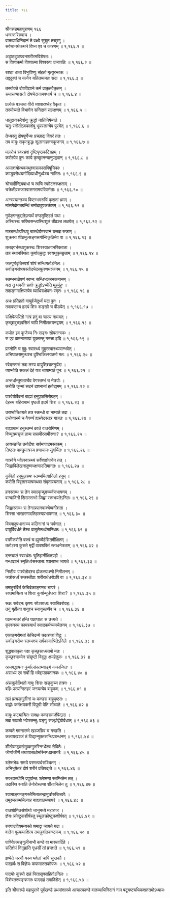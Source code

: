 ```yaml
---
title: १६६

---
```

श्रीगरुडमहापुराणम् १६६  
धन्वन्तरिरुवाच ।  
वातव्याधिनिदानं ते वक्ष्ये सुश्रुत तच्छृणु ।  
सर्वथानर्थकथने विघ्न एव च कारणम् ॥ १,१६६.१ ॥  
  
अदृष्टदुष्टपवनशरीरमविशेषतः ।  
स विश्वकर्मा विश्वात्मा विश्वरूपः प्रजापतिः ॥ १,१६६.२ ॥  
  
स्रष्टा धाता विभुर्विष्णुः संहर्ता मृत्युरन्तकः ।  
तद्वदुक्तं च यत्नेन यतितव्यमतः सदा ॥ १,१६६.३ ॥  
  
तस्योक्ते दोषविज्ञाने कर्म प्राकृतवैकृतम् ।  
समासव्यासतो दोषभेदानामवधार्य च ॥ १,१६६.४ ॥  
  
प्रत्येकं पञ्चधा वीरो व्यापारश्चेह वैकृतः ।  
तस्योच्यते विभागेन सनिदानं सलक्षणम् ॥ १,१६६.५ ॥  
  
धातुक्षयकरैर्वायुः क्रुद्धो नातिनिषेव्यते ।  
चतुः स्नोतोऽवकाशेषु भूयस्तान्येव पूरयेत् ॥ १,१६६.६ ॥  
  
तेभ्यस्तु दोषपूर्णेभ्यः प्रच्छाद्य विवरं ततः ।  
तव वायुः सकृत्क्रुद्धः शूलानाहान्त्रकूजनम् ॥ १,१६६.७ ॥  
  
मलरोधं स्वरभ्रंशं दृष्टिपृष्ठकटिग्रहम् ।  
करोत्येव पुनः काये कृच्छ्रानन्यानुपद्रवान् ॥ १,१६६.८ ॥  
  
आमाशयोत्थवमथुश्वासकासविषूचिकाः ।  
कण्डूपरोधघर्मादिव्याधीनूर्ध्वञ्च नाभितः ॥ १,१६६.९ ॥  
  
श्रोत्रादीन्द्रियबाधां च त्वचि स्फोटनरूक्षताम् ।  
चक्रेतीव्ररुजाश्वासगरामयविवर्णताः ॥ १,१६६.१० ॥  
  
अन्त्रस्यान्तञ्च विष्टम्भमरुचिं कृशतां भ्रमम् ।  
मांसमेदोगतग्रन्थिं चर्मादावुपकर्कशम् ॥ १,१६६.११ ॥  
  
गुर्वङ्गन्तुद्यतेऽत्यर्थं दण्डमुष्टिहतं यथा ।  
अस्थिस्थः सक्थिसन्ध्यस्थिशूलं तीव्रञ्च लक्षयेत् ॥ १,१६६.१२ ॥  
  
मज्जस्थोऽस्थिषु चास्थैर्यमस्वप्नं यत्तदा रुजाम् ।  
शुक्रस्य शीघ्रमुत्सङ्गसर्गान्विकृतिमेव वा ॥ १,१६६.१३ ॥  
  
तत्तद्गर्भस्थशुक्रस्थः शिरस्याध्मानरिक्ताता ।  
तत्र स्थानस्थितः कुर्यात्क्रुद्धः श्वयथुकृच्छ्रताम् ॥ १,१६६.१४ ॥  
  
जलपूर्णदृतिस्पर्शं शोषं सन्धिगतोऽनिलः ।  
सर्वाङ्गसंश्रयस्तोदभेदस्फुरणभञ्जनम् ॥ १,१६६.१५ ॥  
  
स्तम्भनाक्षेपणं स्वप्नः सन्धिभञ्जनकम्पनम् ।  
यदा तु धमनीः सर्वाः क्रुद्धोऽभ्येति मुहुर्मुहुः ।  
तदाङ्गमाक्षिपत्येष व्याधिराक्षेपणः स्मृतः ॥ १,१६६.१६ ॥  
  
अधः प्रतिहतो वायुर्व्रजेदूर्ध्वं यदा पुनः ।  
तदावष्टभ्य हृदयं शिरः शङ्खौ च पीडयेत् ॥ १,१६६.१७ ॥  
  
सक्षिपेत्परितो गात्रं हनुं वा चास्य नामयत् ।  
कृच्छ्रादुच्छ्वसितं चापि निमीलन्नयनद्वयम् ॥ १,१६६.१८ ॥  
  
कपोत इव कूजेच्च निः सङ्गः सोपतन्त्रकः ।  
स एव वामनासायां युक्तस्तु मरुता हृदि ॥ १,१६६.१९ ॥  
  
प्राप्नोति च मुहुः स्वास्थ्यं मुहुरस्वास्थ्यवान्भवेत् ।  
अभिघातसमुत्थश्च दुश्चिकित्स्यतमो मतः ॥ १,१६६.२० ॥  
  
स्वेदस्तम्भं तदा तस्य वायुश्छिन्नतनुर्यदा ।  
व्याप्नोति सकलं देहं यत्र चायाम्यते पुनः ॥ १,१६६.२१ ॥  
  
अन्तर्धान्तुगतश्चैव वेगस्तम्भं च नेत्रयोः ।  
करोति जृम्भां सदनं दशनानां हतोद्यमम् ॥ १,१६६.२२ ॥  
  
पार्श्वयोर्वेदनां बाह्यां हनुपृष्ठसिरोग्रहम् ।  
देहस्य बहिरायामं पृष्ठतो हृदये शिरः ॥ १,१६६.२३ ॥  
  
उरश्चोत्क्षिप्यते तत्र स्कन्धो वा नाम्यते तदा ।  
दन्तेष्वास्ये च वैवर्ण्यं ह्यस्वेदस्तत्र गात्रतः ॥ १,१६६.२४ ॥  
  
बाह्यायामं हनुस्तम्भं ब्रवते वातरोगिणम् ।  
विण्मूत्रमसृजं प्राप्य ससमीरसमीरणाः? ॥ १,१६६.२५ ॥  
  
आयच्छन्ति तनोर्देषाः सर्वमापादमस्तकम् ।  
तिष्ठतः पाण्डुमात्रस्य व्रणायामः सुवर्धितः ॥ १,१६६.२६ ॥  
  
गात्रवेगे भवेत्स्वास्थ्यं सर्वेष्वाक्षेपणेन तत् ।  
जिह्वाविलेखनादुष्णभक्षणादतिमानतः ॥ १,१६६.२७ ॥  
  
कुपितो हनुमूलस्थः स्तम्भयित्वानिलो हनुम् ।  
करोति विवृतास्यत्वमथवा संवृतास्यताम् ॥ १,१६६.२८ ॥  
  
हनस्तम्भः स तेन स्यात्कृच्छ्राच्चर्वणभाषणम् ।  
वाग्वादिनी शिरास्तम्भो जिह्वां स्तम्भयतेऽनिलः ॥ १,१६६.२९ ॥  
  
जिह्वास्तम्भः स तेनान्नपानवाक्येष्वनीशता ।  
शिरसा भारहरणादतिहास्यप्रभाषणात् ॥ १,१६६.३० ॥  
  
विषमादुपधानाच्च कठिनानां च चर्वणात् ।  
वायुर्विवर्धते तैश्च वातूलैरूर्ध्वमास्थितः ॥ १,१६६.३१ ॥  
  
वक्रीकरोति वक्त्रं च ह्युच्चैर्हसितमीक्षितम् ।  
ततोऽस्य कुरुते मृद्वीं वाक्शक्तिं स्तब्धनेत्रताम् ॥ १,१६६.३२ ॥  
  
दन्तचालं स्वरभ्रंशः श्रुतिहानीक्षितग्रहौ ।  
गन्धाज्ञानं स्मृतिध्वंसस्त्रासः श्वासश्च जायते ॥ १,१६६.३३ ॥  
  
निष्ठीवः पार्श्वतोदश्च ह्येकस्याक्ष्णो निमीलनम् ।  
जत्रोरूर्ध्वं रुजस्तीव्राः शरीरार्धधरोऽपि वा ॥ १,१६६.३४ ॥  
  
तमाहुरर्दितं केचिदेकाङ्गमथ चापरे ।  
रक्तमाश्रित्य च शिराः कुर्यान्मूर्धधराः शिराः? ॥ १,१६६.३५ ॥  
  
रूक्षः सवेदनः कृष्णः सोऽसाध्यः स्याच्छिरोग्रहः ।  
तनुं गृहीत्वा वायुश्च स्नायुस्तथैव च ॥ १,१६६.३६ ॥  
  
पक्षमन्यतरं हन्ति पक्षाघातः स उच्यते ।  
कृत्स्नस्य कायस्यार्धं स्यादकर्मण्यमचेतनम् ॥ १,१६६.३७ ॥  
  
एकाङ्गरोगतां केचिदन्ये कक्षरुजां विदुः ।  
सर्वाङ्गरोधः स्तम्भश्च सर्वकायाश्रितेऽनिले ॥ १,१६६.३८ ॥  
  
शुद्धवातकृतः पक्षः कृच्छ्रसाध्यतमो मतः ।  
कृच्छ्रश्चान्येन संसृष्टो विवृद्धः क्षयहेतुकः ॥ १,१६६.३९ ॥  
  
आमबद्धायनः कुर्यात्संस्तभ्याङ्गं कफान्वितः ।  
असाध्य एव सर्वो हि भवेद्दण्डापतानकः ॥ १,१६६.४० ॥  
  
अंसमूलोत्थितो वायुः शिराः सङ्कुच्य तत्रगः ।  
बहिः प्रस्यन्दितहरं जनयत्येव बाहुकम् ॥ १,१६६.४१ ॥  
  
तलं प्रत्यङ्गुलीनां यः कण्डरा बाहुपृष्ठतः ।  
बाह्वोः कर्मक्षयकरी विपूची वेति सोच्यते ॥ १,१६६.४२ ॥  
  
वायुः कट्याश्रितः सक्थ्नः कण्डरामाक्षैपेद्यदा ।  
तदा खञ्जो भवेज्जन्तुः पङ्गुः सक्थ्नोर्द्वयोर्वधात् ॥ १,१६६.४३ ॥  
  
कम्पते गमनारम्भे खञ्जन्निव च गच्छति ।  
कलायखञ्जं तं विद्यान्मुक्तसन्धिप्रबन्धनम् ॥ १,१६६.४४ ॥  
  
शीतोष्णद्रवसंसुष्कगुरुस्निग्धैश्च सेवितैः ।  
जीर्णाजीर्णे तथायासक्षोभस्निग्धप्रजागरैः ॥ १,१६६.४५ ॥  
  
श्लेष्मभेदः समये परमत्यर्थसञ्चितम् ।  
अभिभूयेतरं दोषं शरीरं प्रतिपद्यते ॥ १,१६६.४६ ॥  
  
सक्थ्यस्थीनि प्रपूर्यान्तः श्लेष्मणा स्तम्भितेन तत् ।  
तदास्थि स्नाति तेनोरोस्तथा शीतानिलेन तु ॥ १,१६६.४७ ॥  
  
श्यामाङ्गमङ्गस्तैमित्यतन्द्रामूर्छारुचिज्वरैः ।  
तमूरुस्तम्भमित्याह बाह्यवातमथापरे ॥ १,१६६.४८ ॥  
  
वातशोणितसंशोथो जानुमध्ये महारुजः ।  
ज्ञेयः क्रोष्टुकशीर्षस्तु स्थूलक्रोष्टुकशीर्षवत् ॥ १,१६६.४९ ॥  
  
रुक्पादविषमन्यस्ते श्रमाद्वा जायते यदा ।  
वातेन गुल्फमाक्षित्य तमाहुर्वातकण्टकम् ॥ १,१६६.५० ॥  
  
पार्ष्णिप्रत्यङ्गुलीनाभौ कण्ठे वा मारुतार्दिते ।  
सतिक्षेपं निगृह्णाति गृध्रसीं तां प्रचक्षते ॥ १,१६६.५१ ॥  
  
हृष्येते चरणौ यस्य भवेतां चापि सुप्तकौ ।  
पादहर्षः स विज्ञेयः कफमारुतकोपजः ॥ १,१६६.५२ ॥  
  
पादयोः कुरुते दाहं पित्तासृक्सहितोऽनिलः ।  
विशेषतश्चङ्क्रमतः पाददाहं तमादिशेत् ॥ १,१६६.५३ ॥  
  
इति श्रीगारुडे महापुराणे पूर्वखण्डे प्रथमांशाख्ये आचारकाण्डे वातव्याधिनिदानं नाम षटूषष्ट्यधिकशततमोऽध्यायः